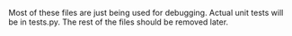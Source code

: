 Most of these files are just being used for debugging. Actual unit tests will be in tests.py. The rest of the files should be removed later.
